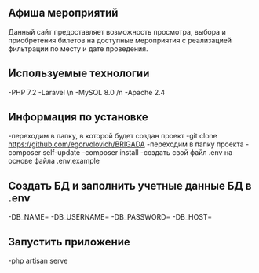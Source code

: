 ## Афиша мероприятий
Данный сайт предоставляет возможность просмотра, выбора и приобретения билетов на доступные мероприятия с реализацией фильтрации по месту  и дате проведения. 
## Используемые технологии
-PHP 7.2
-Laravel \n
-MySQL 8.0 /n
-Apache 2.4
## Информация по установке
-переходим в папку, в которой будет создан проект
-git clone https://github.com/egorvolovich/BRIGADA
-переходим в папку проекта
-composer self-update
-composer install
-создать свой файл .env на основе файла .env.example
## Создать БД и заполнить учетные данные БД в .env
-DB_NAME=<name>
-DB_USERNAME=<username>
-DB_PASSWORD=<password>
-DB_HOST=<host>
## Запустить приложение
-php artisan serve

